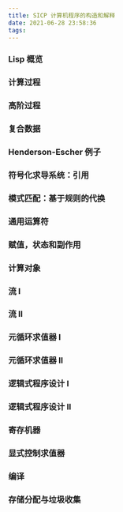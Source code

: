 ```yaml
---
title: SICP 计算机程序的构造和解释
date: 2021-06-28 23:58:36
tags:
---
```


### Lisp 概览

### 计算过程

### 高阶过程

### 复合数据

### Henderson-Escher 例子

### 符号化求导系统：引用

### 模式匹配：基于规则的代换

### 通用运算符

### 赋值，状态和副作用

### 计算对象

### 流 I

### 流 II

### 元循环求值器 I

### 元循环求值器 II

### 逻辑式程序设计 I

### 逻辑式程序设计 II

### 寄存机器

### 显式控制求值器

### 编译

### 存储分配与垃圾收集

